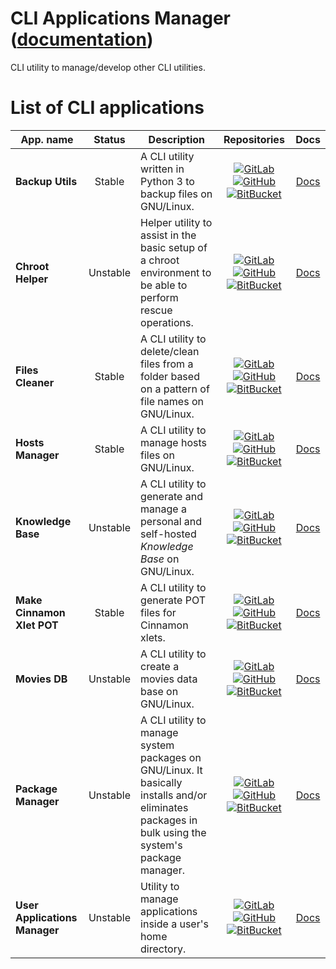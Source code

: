 
# CLI Applications Manager ([documentation](https://pythoncliapplications.gitlab.io/CLIApplicationsManager))

CLI utility to manage/develop other CLI utilities.

# List of CLI applications

[GitLab]: https://i.imgur.com/Z4XcUKe.png "GitLab"
[GitHub]: https://i.imgur.com/J015ugC.png "GitHub"
[BitBucket]: https://i.imgur.com/igK1F8b.png "BitBucket"

| App. name | Status | Description | Repositories | Docs |
| --------- | :----: | ----------- | :----------: | :--: |
| **Backup Utils** | Stable | A CLI utility written in Python 3 to backup files on GNU/Linux. | [![GitLab][GitLab]](https://gitlab.com/PythonCLIApplications/BackupUtils) [![GitHub][GitHub]](https://github.com/Odyseus/BackupUtils) [![BitBucket][BitBucket]](https://bitbucket.org/Odyseus/BackupUtils) | [Docs](https://pythoncliapplications.gitlab.io/CLIApplicationsManager/includes/BackupUtils/index.html) |
| **Chroot Helper** | Unstable | Helper utility to assist in the basic setup of a chroot environment to be able to perform rescue operations. | [![GitLab][GitLab]](https://gitlab.com/PythonCLIApplications/ChrootHelper) [![GitHub][GitHub]](https://github.com/Odyseus/ChrootHelper) [![BitBucket][BitBucket]](https://bitbucket.org/Odyseus/ChrootHelper) | [Docs](https://pythoncliapplications.gitlab.io/CLIApplicationsManager/includes/ChrootHelper/index.html) |
| **Files Cleaner** | Stable | A CLI utility to delete/clean files from a folder based on a pattern of file names on GNU/Linux. | [![GitLab][GitLab]](https://gitlab.com/PythonCLIApplications/FilesCleaner) [![GitHub][GitHub]](https://github.com/Odyseus/FilesCleaner) [![BitBucket][BitBucket]](https://bitbucket.org/Odyseus/FilesCleaner) | [Docs](https://pythoncliapplications.gitlab.io/CLIApplicationsManager/includes/FilesCleaner/index.html) |
| **Hosts Manager** | Stable | A CLI utility to manage hosts files on GNU/Linux. | [![GitLab][GitLab]](https://gitlab.com/PythonCLIApplications/HostsManager) [![GitHub][GitHub]](https://github.com/Odyseus/HostsManager) [![BitBucket][BitBucket]](https://bitbucket.org/Odyseus/HostsManager) | [Docs](https://pythoncliapplications.gitlab.io/CLIApplicationsManager/includes/HostsManager/index.html) |
| **Knowledge Base** | Unstable | A CLI utility to generate and manage a personal and self-hosted *Knowledge Base* on GNU/Linux. | [![GitLab][GitLab]](https://gitlab.com/PythonCLIApplications/KnowledgeBase) [![GitHub][GitHub]](https://github.com/Odyseus/KnowledgeBase) [![BitBucket][BitBucket]](https://bitbucket.org/Odyseus/KnowledgeBase) | [Docs](https://pythoncliapplications.gitlab.io/CLIApplicationsManager/includes/KnowledgeBase/index.html) |
| **Make Cinnamon Xlet POT** | Stable | A CLI utility to generate POT files for Cinnamon xlets. | [![GitLab][GitLab]](https://gitlab.com/PythonCLIApplications/MakeCinnamonXletPOT) [![GitHub][GitHub]](https://github.com/Odyseus/MakeCinnamonXletPOT) [![BitBucket][BitBucket]](https://bitbucket.org/Odyseus/MakeCinnamonXletPOT) | [Docs](https://pythoncliapplications.gitlab.io/CLIApplicationsManager/includes/MakeCinnamonXletPOT/index.html) |
| **Movies DB** | Unstable | A CLI utility to create a movies data base on GNU/Linux. | [![GitLab][GitLab]](https://gitlab.com/PythonCLIApplications/MoviesDB) [![GitHub][GitHub]](https://github.com/Odyseus/MoviesDB) [![BitBucket][BitBucket]](https://bitbucket.org/Odyseus/MoviesDB) | [Docs](https://pythoncliapplications.gitlab.io/CLIApplicationsManager/includes/MoviesDB/index.html) |
| **Package Manager** | Unstable | A CLI utility to manage system packages on GNU/Linux. It basically installs and/or eliminates packages in bulk using the system's package manager. | [![GitLab][GitLab]](https://gitlab.com/PythonCLIApplications/PackageManager) [![GitHub][GitHub]](https://github.com/Odyseus/PackageManager) [![BitBucket][BitBucket]](https://bitbucket.org/Odyseus/PackageManager) | [Docs](https://pythoncliapplications.gitlab.io/CLIApplicationsManager/includes/PackageManager/index.html) |
| **User Applications Manager** | Unstable | Utility to manage applications inside a user's home directory. | [![GitLab][GitLab]](https://gitlab.com/PythonCLIApplications/UserApplicationsManager) [![GitHub][GitHub]](https://github.com/Odyseus/UserApplicationsManager) [![BitBucket][BitBucket]](https://bitbucket.org/Odyseus/UserApplicationsManager) | [Docs](https://pythoncliapplications.gitlab.io/CLIApplicationsManager/includes/UserApplicationsManager/index.html) |
